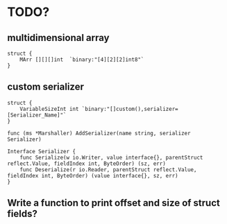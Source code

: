 

# TODO?


## multidimensional array
	struct {
		MArr [][][]int	`binary:"[4][2][2]int8"`
	}


## custom serializer

	struct {
		VariableSizeInt int	`binary:"[]custom(),serializer=[Serializer_Name]"`
	}

	func (ms *Marshaller) AddSerializer(name string, serializer Serializer)

	Interface Serializer {
		func Serialize(w io.Writer, value interface{}, parentStruct reflect.Value, fieldIndex int, ByteOrder) (sz, err)
		func Deserialize(r io.Reader, parentStruct reflect.Value, fieldIndex int, ByteOrder) (value interface{}, sz, err)
	}


## Write a function to print offset and size of struct fields?


